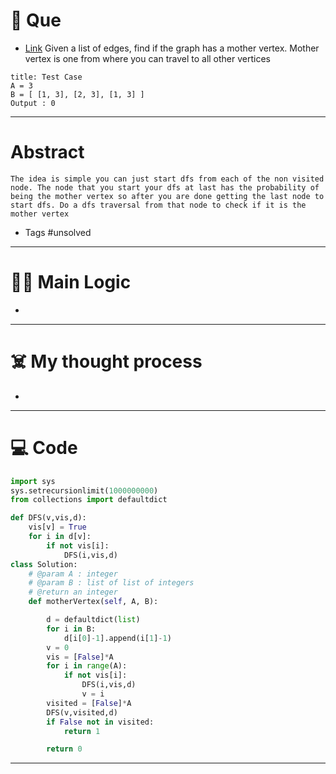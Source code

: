 # 🧩 Que
- [Link](https://www.interviewbit.com/problems/mother-vertex/)
Given a list of edges, find if the graph has a mother vertex. Mother vertex is one from where you can travel to all other vertices
```ad-question
title: Test Case
A = 3
B = [ [1, 3], [2, 3], [1, 3] ]
Output : 0
```

---
# Abstract
```ad-abstract
The idea is simple you can just start dfs from each of the non visited node. The node that you start your dfs at last has the probability of being the mother vertex so after you are done getting the last node to start dfs. Do a dfs traversal from that node to check if it is the mother vertex
```

- Tags #unsolved 
--- 
# 🕵️‍♂️ Main Logic
- 

---
# ☠️ My thought process
- 
---

# 💻 Code
```python
import sys
sys.setrecursionlimit(1000000000)
from collections import defaultdict

def DFS(v,vis,d):
    vis[v] = True
    for i in d[v]:
        if not vis[i]:
            DFS(i,vis,d)
class Solution:
    # @param A : integer
    # @param B : list of list of integers
    # @return an integer
    def motherVertex(self, A, B):

        d = defaultdict(list)
        for i in B:
            d[i[0]-1].append(i[1]-1)
        v = 0
        vis = [False]*A
        for i in range(A):
            if not vis[i]:
                DFS(i,vis,d)
                v = i
        visited = [False]*A
        DFS(v,visited,d)
        if False not in visited:
            return 1

        return 0
```
---
